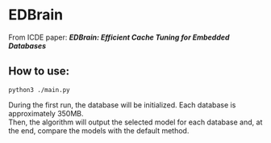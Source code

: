 # EDBrain
From ICDE paper: **_**EDBrain: Efficient Cache Tuning for Embedded Databases**_**

## How to use:
    python3 ./main.py

During the first run, the database will be initialized. Each database is approximately 350MB. \
Then, the algorithm will output the selected model for each database and, at the end, compare the models with the default method.